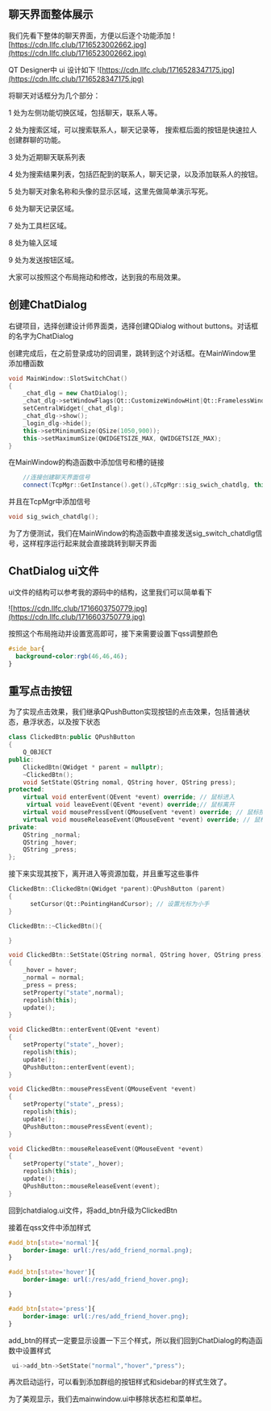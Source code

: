 ## 聊天界面整体展示
我们先看下整体的聊天界面，方便以后逐个功能添加
![https://cdn.llfc.club/1716523002662.jpg](https://cdn.llfc.club/1716523002662.jpg)

QT Designer中 ui 设计如下
![https://cdn.llfc.club/1716528347175.jpg](https://cdn.llfc.club/1716528347175.jpg)

将聊天对话框分为几个部分：

1 处为左侧功能切换区域，包括聊天，联系人等。

2 处为搜索区域，可以搜索联系人，聊天记录等， 搜索框后面的按钮是快速拉人创建群聊的功能。

3 处为近期聊天联系列表

4 处为搜索结果列表，包括匹配到的联系人，聊天记录，以及添加联系人的按钮。

5  处为聊天对象名称和头像的显示区域，这里先做简单演示写死。

6  处为聊天记录区域。

7  处为工具栏区域。  

8  处为输入区域

9  处为发送按钮区域。

大家可以按照这个布局拖动和修改，达到我的布局效果。

## 创建ChatDialog

右键项目，选择创建设计师界面类，选择创建QDialog without buttons。对话框的名字为ChatDialog

创建完成后，在之前登录成功的回调里，跳转到这个对话框。在MainWindow里添加槽函数

``` cpp
void MainWindow::SlotSwitchChat()
{
    _chat_dlg = new ChatDialog();
    _chat_dlg->setWindowFlags(Qt::CustomizeWindowHint|Qt::FramelessWindowHint);
    setCentralWidget(_chat_dlg);
    _chat_dlg->show();
    _login_dlg->hide();
    this->setMinimumSize(QSize(1050,900));
    this->setMaximumSize(QWIDGETSIZE_MAX, QWIDGETSIZE_MAX);
}
```
在MainWindow的构造函数中添加信号和槽的链接
``` cpp
    //连接创建聊天界面信号
    connect(TcpMgr::GetInstance().get(),&TcpMgr::sig_swich_chatdlg, this, &MainWindow::SlotSwitchChat);

```
并且在TcpMgr中添加信号
``` cpp
void sig_swich_chatdlg();
```
为了方便测试，我们在MainWindow的构造函数中直接发送sig_switch_chatdlg信号，这样程序运行起来就会直接跳转到聊天界面

## ChatDialog ui文件
ui文件的结构可以参考我的源码中的结构，这里我们可以简单看下

![https://cdn.llfc.club/1716603750779.jpg](https://cdn.llfc.club/1716603750779.jpg)

按照这个布局拖动并设置宽高即可，接下来需要设置下qss调整颜色

``` css
#side_bar{
  background-color:rgb(46,46,46);
}
```
## 重写点击按钮
为了实现点击效果，我们继承QPushButton实现按钮的点击效果，包括普通状态，悬浮状态，以及按下状态
``` cpp
class ClickedBtn:public QPushButton
{
    Q_OBJECT
public:
    ClickedBtn(QWidget * parent = nullptr);
    ~ClickedBtn();
    void SetState(QString nomal, QString hover, QString press);
protected:
    virtual void enterEvent(QEvent *event) override; // 鼠标进入
     virtual void leaveEvent(QEvent *event) override;// 鼠标离开
    virtual void mousePressEvent(QMouseEvent *event) override; // 鼠标按下
    virtual void mouseReleaseEvent(QMouseEvent *event) override; // 鼠标释放
private:
    QString _normal;
    QString _hover;
    QString _press;
};
```
接下来实现其按下，离开进入等资源加载，并且重写这些事件
``` cpp
ClickedBtn::ClickedBtn(QWidget *parent):QPushButton (parent)
{
      setCursor(Qt::PointingHandCursor); // 设置光标为小手
}

ClickedBtn::~ClickedBtn(){

}

void ClickedBtn::SetState(QString normal, QString hover, QString press)
{
    _hover = hover;
    _normal = normal;
    _press = press;
    setProperty("state",normal);
    repolish(this);
    update();
}

void ClickedBtn::enterEvent(QEvent *event)
{
    setProperty("state",_hover);
    repolish(this);
    update();
    QPushButton::enterEvent(event);
}

void ClickedBtn::mousePressEvent(QMouseEvent *event)
{
    setProperty("state",_press);
    repolish(this);
    update();
    QPushButton::mousePressEvent(event);
}

void ClickedBtn::mouseReleaseEvent(QMouseEvent *event)
{
    setProperty("state",_hover);
    repolish(this);
    update();
    QPushButton::mouseReleaseEvent(event);
}
```
回到chatdialog.ui文件，将add_btn升级为ClickedBtn

接着在qss文件中添加样式

``` css
#add_btn[state='normal']{
    border-image: url(:/res/add_friend_normal.png);
}

#add_btn[state='hover']{
    border-image: url(:/res/add_friend_hover.png);

}

#add_btn[state='press']{
    border-image: url(:/res/add_friend_hover.png);
}
```
add_btn的样式一定要显示设置一下三个样式，所以我们回到ChatDialog的构造函数中设置样式
``` cpp
 ui->add_btn->SetState("normal","hover","press");
```
再次启动运行，可以看到添加群组的按钮样式和sidebar的样式生效了。

为了美观显示，我们去mainwindow.ui中移除状态栏和菜单栏。



